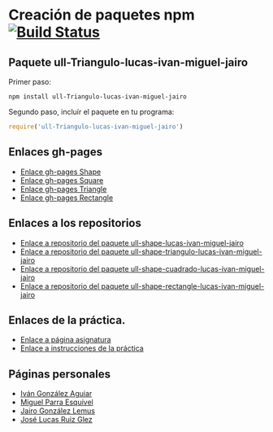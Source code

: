 # Creación de paquetes npm [![Build Status](https://travis-ci.org/ULL-ESIT-DSI-1617/creacion-de-paquetes-npm-lucas-ivan-miguel-jairo-triangulo.svg?branch=master)](https://travis-ci.org/ULL-ESIT-DSI-1617/creacion-de-paquetes-npm-lucas-ivan-miguel-jairo-triangulo)
## Paquete ull-Triangulo-lucas-ivan-miguel-jairo

Primer paso:

```
npm install ull-Triangulo-lucas-ivan-miguel-jairo
```
Segundo paso, incluír el paquete en tu programa:

```javascript
require('ull-Triangulo-lucas-ivan-miguel-jairo')
```
## Enlaces gh-pages
* [Enlace gh-pages Shape](https://ull-esit-dsi-1617.github.io/creacion-de-paquetes-npm-lucas-ivan-miguel-jairo/)
* [Enlace gh-pages Square](https://ull-esit-dsi-1617.github.io/creacion-de-paquetes-npm-lucas-ivan-miguel-jairo-cuadrado/)
* [Enlace gh-pages Triangle](https://ull-esit-dsi-1617.github.io/creacion-de-paquetes-npm-lucas-ivan-miguel-jairo-triangulo/)
* [Enlace gh-pages Rectangle](https://ull-esit-dsi-1617.github.io/creacion-de-paquetes-npm-lucas-ivan-miguel-jairo-rectangulo/)

## Enlaces a los repositorios
* [Enlace a repositorio del paquete ull-shape-lucas-ivan-miguel-jairo](https://github.com/ULL-ESIT-DSI-1617/creacion-de-paquetes-npm-lucas-ivan-miguel-jairo)
* [Enlace a repositorio del paquete ull-shape-triangulo-lucas-ivan-miguel-jairo](https://github.com/ULL-ESIT-DSI-1617/creacion-de-paquetes-npm-lucas-ivan-miguel-jairo-triangulo)
* [Enlace a repositorio del paquete ull-shape-cuadrado-lucas-ivan-miguel-jairo](https://github.com/ULL-ESIT-DSI-1617/creacion-de-paquetes-npm-lucas-ivan-miguel-jairo-cuadrado)
* [Enlace a repositorio del paquete ull-shape-rectangle-lucas-ivan-miguel-jairo](https://github.com/ULL-ESIT-DSI-1617/creacion-de-paquetes-npm-lucas-ivan-miguel-jairo-rectangulo)

## Enlaces de la práctica.
* [Enlace a página asignatura](https://campusvirtual.ull.es/1617/course/view.php?id=1136)
* [Enlace a instrucciones de la práctica](https://casianorodriguezleon.gitbooks.io/ull-esit-1617/content/practicas/practicamodulestrategypattern.html)

## Páginas personales
* [Iván González Aguiar](https://ivan-ga.github.io/)
* [Miguel Parra Esquivel](https://alu0100200393.github.io/)
* [Jairo González Lemus](https://alu0100813272.github.io/)
* [José Lucas Ruiz Glez](https://alu0100785265.github.io/)
